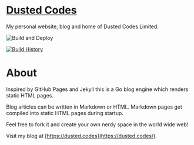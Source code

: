# [Dusted Codes](https://dusted.codes/)

My personal website, blog and home of Dusted Codes Limited.

![Build and Deploy](https://github.com/dustedcodes/blog/workflows/Build%2C%20Test%20and%20Deploy/badge.svg?branch=master)

[![Build History](https://buildstats.info/github/chart/dustedcodes/blog?branch=master)](https://github.com/dustedcodes/blog/actions?query=branch%3Amaster)

# About

Inspired by GitHub Pages and Jekyll this is a Go blog engine which renders static HTML pages.

Blog articles can be written in Markdown or HTML. Markdown pages get compiled into static HTML pages during startup.

Feel free to fork it and create your own nerdy space in the world wide web!

Visit my blog at [https://dusted.codes](https://dusted.codes/).